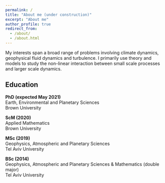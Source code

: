 ```yaml
---
permalink: /
title: "About me (under construction)"
excerpt: "About me"
author_profile: true
redirect_from: 
  - /about/
  - /about.html
---
```


My interests span a broad range of problems involving climate dynamics, geophysical fluid dynamics and turbulence. I primarily use theory and models to study the non-linear interaction between small scale processes and larger scale dynamics.

Education
-----
**PhD (expected May 2021)**  
Earth, Environmental and Planetary Sciences  
Brown University

**ScM (2020)**  
Applied Mathematics   
Brown University

**MSc (2019)**  
Geophysics, Atmospheric and Planetary Sciences  
Tel Aviv University


**BSc (2014)**  
Geophysics, Atmospheric and Planetary Sciences & Mathematics (double major)  
Tel Aviv University

